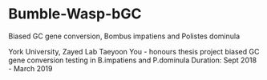 # Bumble-Wasp-bGC
Biased GC gene conversion, Bombus impatiens and Polistes dominula

York University, Zayed Lab
Taeyoon You - honours thesis project
biased GC gene conversion testing in B.impatiens and P.dominula
Duration: Sept 2018 - March 2019
